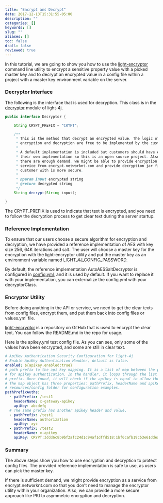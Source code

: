 ```yaml
---
title: "Encrypt and Decrypt"
date: 2017-12-13T15:31:55-05:00
description: ""
categories: []
keywords: []
slug: ""
aliases: []
toc: false
draft: false
reviewed: true
---
```


In this tutorial, we are going to show you how to use the [light-encryptor][] command line utility to encrypt a sensitive property value with a picked master key and to decrypt an encrypted value in a config file within a project with a master key environment variable on the server. 

### Decryptor Interface

The following is the interface that is used for decryption. This class is in the [decryptor][] module of light-4j.

```java
public interface Decryptor {

    String CRYPT_PREFIX = "CRYPT";

    /**
     * This is the method that decrypt an encrypted value. The logic of
     * encryption and decryption are free to be implemented by the customer.
     *
     * A default implementation is included but customers should have done
     * their own implementation so this is an open source project. Also, if
     * there are enough demand, we might be able to provide encryption as
     * service from encrypt.networknt.com and provide decryption jar file per
     * customer with is more secure.
     *
     * @param input encrypted string
     * @return decrypted string
     */
    String decrypt(String input);

}

```

The CRYPT_PREFIX is used to indicate that text is encrypted, and you need to follow the decryption process to get clear text during the server startup. 

### Reference Implementation

To ensure that our users choose a secure algorithm for encryption and decryption, we have provided a reference implementation of AES with key size 256, 64K iterations and salt. The user will choose a master key for the encryption with the light-encryptor utility and put the master key as an environment variable named LIGHT_4J_CONFIG_PASSWORD. 

By default, the reference implementation AutoAESSaltDecryptor is configured in [config.yml][], and it is used by default. If you want to replace it with your implementation, you can externalize the config.yml with your decryptorClass. 


### Encryptor Utility

Before doing anything in the API or service, we need to get the clear texts from config files, encrypt them, and put them back into config files or values.yml file.

[light-encryptor][] is a repository on GitHub that is used to encrypt the clear text. You can follow the README.md in the repo for usage. 


Here is the apikey.yml test config file. As you can see, only some of the values have been encrypted, and some are still in clear text. 

```yaml
# ApiKey Authentication Security Configuration for light-4j
# Enable ApiKey Authentication Handler, default is false.
enabled: ${apikey.enabled:true}
# path prefix to the api key mapping. It is a list of map between the path prefix and the api key
# for apikey authentication. In the handler, it loops through the list and find the matching path
# prefix. Once found, it will check if the apikey is equal to allow the access or return an error.
# The map object has three properties: pathPrefix, headerName and apiKey. Take a look at the test
# resources/config folder for configuration examples.
pathPrefixAuths:
  - pathPrefix: /test1
    headerName: x-gateway-apikey
    apiKey: abcdefg
  # The same prefix has another apikey header and value.
  - pathPrefix: /test1
    headerName: authorization
    apiKey: xyz
  - pathPrefix: /test2
    headerName: x-apikey
    apiKey: CRYPT:3ddd6c8b9bf2afc24d1c94af1dffd518:1bf0cafb19c53e61ddeae626f8906d43
```

### Summary

The above steps show you how to use encryption and decryption to protect config files. The provided reference implementation is safe to use, as users can pick the master key.

If there is sufficient demand, we might provide encryption as a service from encrypt.networknt.com so that you don't need to manage the encryptor utility within your organization. Also, we can provide a more secure approach like PKI to asymmetric encryption and decryption. 


[light-encryptor]: https://github.com/networknt/light-encryptor
[decryptor]: https://github.com/networknt/light-4j/blob/master/decryptor/src/main/java/com/networknt/decrypt/Decryptor.java
[config.yml]: https://github.com/networknt/light-4j/blob/master/config/src/main/resources/config/config.yml

